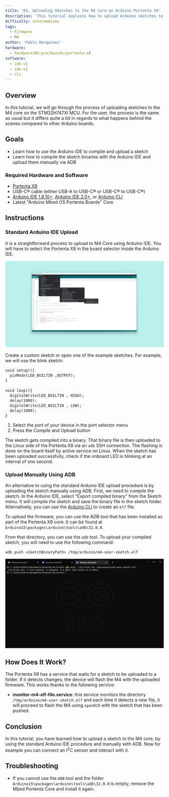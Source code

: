 ```yaml
---
title: '03. Uploading Sketches to the M4 Core on Arduino Portenta X8'
description: 'This tutorial explains how to upload Arduino sketches to the M4 core.'
difficulty: intermediate
tags:
  - Firmware
  - M4
author: 'Pablo Marquínez'
hardware:
  - hardware/04.pro/boards/portenta-x8
software:
  - ide-v1
  - ide-v2
  - cli
---
```


## Overview

In this tutorial, we will go through the process of uploading sketches to the M4 core on the STM32H747XI MCU. For the user, the process is the same as usual but it differs quite a bit in regards to what happens behind the scenes compared to other Arduino boards.

## Goals

- Learn how to use the Arduino IDE to compile and upload a sketch
- Learn how to compile the sketch binaries with the Arduino IDE and upload them manually via ADB

### Required Hardware and Software

- [Portenta X8](https://store.arduino.cc/products/portenta-x8)
- USB-C® cable (either USB-A to USB-C® or USB-C® to USB-C®)
- [Arduino IDE 1.8.10+](https://www.arduino.cc/en/software), [Arduino IDE 2.0+](https://www.arduino.cc/en/software), or [Arduino CLI](https://github.com/arduino/arduino-cli)
- Latest "Arduino Mbed OS Portenta Boards" Core

## Instructions

### Standard Arduino IDE Upload

It is a straightforward process to upload to M4 Core using Arduino IDE. You will have to select the Portenta X8 in the board selector inside the Arduino IDE.

![IDE board selector](assets/x8-board-manager.png)

Create a custom sketch or open one of the example sketches. For example, we will use the blink sketch:

```arduino
void setup(){
  pinMode(LED_BUILTIN ,OUTPUT);
}

void loop(){
  digitalWrite(LED_BUILTIN , HIGH);
  delay(1000);
  digitalWrite(LED_BUILTIN , LOW);
  delay(1000);
}
```

1. Select the port of your device in the port selector menu
2. Press the Compile and Upload button

The sketch gets compiled into a binary. That binary file is then uploaded to the Linux side of the Portenta X8 via an `adb` SSH connection. The flashing is done on the board itself by active service on Linux. When the sketch has been uploaded successfully, check if the onboard LED is blinking at an interval of one second.

### Upload Manually Using ADB

An alternative to using the standard Arduino IDE upload procedure is by uploading the sketch manually using ADB. First, we need to compile the sketch. In the Arduino IDE, select "Export compiled binary" from the Sketch menu. It will compile the sketch and save the binary file in the sketch folder. Alternatively, you can use the [Arduino CLI](https://arduino.github.io/arduino-cli/) to create an `elf` file.

To upload the firmware, you can use the ADB tool that has been installed as part of the Portenta X8 core. It can be found at `Arduino15\packages\arduino\tools\adb\32.0.0`.

From that directory, you can use the `adb` tool. To upload your compiled sketch, you will need to use the following command:

```
adb push <sketchBinaryPath> /tmp/arduino/m4-user-sketch.elf
```

![ADB upload with a terminal](assets/x8-terminal-ADB-push.png)

## How Does It Work?

The Portenta X8 has a service that waits for a sketch to be uploaded to a folder. If it detects changes, the device will flash the M4 with the uploaded firmware. This works thanks to the following service:

* **monitor-m4-elf-file.service**: this service monitors the directory `/tmp/arduino/m4-user-sketch.elf` and each time it detects a new file, it will proceed to flash the M4 using `openOCD` with the sketch that has been pushed.

## Conclusion

In this tutorial, you have learned how to upload a sketch to the M4 core, by using the standard Arduino IDE procedure and manually with ADB. Now for example you can connect an I<sup>2</sup>C sensor and interact with it.

## Troubleshooting

- If you cannot use the `ADB` tool and the folder `Arduino15\packages\arduino\tools\adb\32.0.0` is empty, remove the Mbed Portenta Core and install it again.